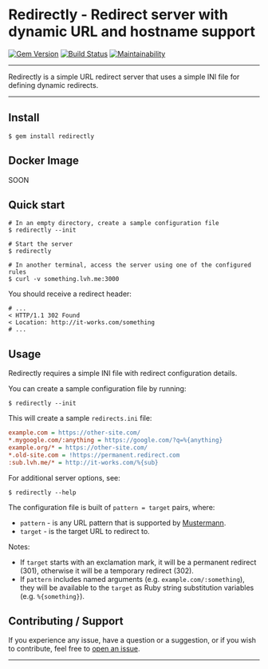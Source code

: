 # Redirectly - Redirect server with dynamic URL and hostname support

[![Gem Version](https://badge.fury.io/rb/redirectly.svg)](https://badge.fury.io/rb/redirectly)
[![Build Status](https://github.com/DannyBen/redirectly/workflows/Test/badge.svg)](https://github.com/DannyBen/redirectly/actions?query=workflow%3ATest)
[![Maintainability](https://api.codeclimate.com/v1/badges/094281e5b8e90b8ff85f/maintainability)](https://codeclimate.com/github/DannyBen/redirectly/maintainability)

---

Redirectly is a simple URL redirect server that uses a simple INI file for 
defining dynamic redirects.

---

## Install

```
$ gem install redirectly
```

## Docker Image

SOON

## Quick start

```shell
# In an empty directory, create a sample configuration file
$ redirectly --init

# Start the server
$ redirectly

# In another terminal, access the server using one of the configured rules
$ curl -v something.lvh.me:3000
```

You should receive a redirect header:

```
# ...
< HTTP/1.1 302 Found
< Location: http://it-works.com/something
# ...
```


## Usage 

Redirectly requires a simple INI file with redirect configuration details.

You can create a sample configuration file by running:

```shell
$ redirectly --init
```

This will create a sample `redirects.ini` file:

```ini
example.com = https://other-site.com/
*.mygoogle.com/:anything = https://google.com/?q=%{anything}
example.org/* = https://other-site.com/
*.old-site.com = !https://permanent.redirect.com
:sub.lvh.me/* = http://it-works.com/%{sub}
```

For additional server options, see:

```shell
$ redirectly --help
```

The configuration file is built of `pattern = target` pairs, where:

- `pattern` - is any URL pattern that is supported by [Mustermann][mustermann].
- `target` - is the target URL to redirect to.

Notes:

- If `target` starts with an exclamation mark, it will be a permanent
  redirect (301), otherwise it will be a temporary redirect (302).
- If `pattern` includes named arguments (e.g. `example.com/:something`), they
  will be available to the `target` as Ruby string substitution variables
  (e.g. `%{something}`).


## Contributing / Support

If you experience any issue, have a question or a suggestion, or if you wish
to contribute, feel free to [open an issue][issues].


---

[issues]: https://github.com/DannyBen/redirectly/issues
[mustermann]: https://github.com/sinatra/mustermann/blob/master/mustermann/README.md
